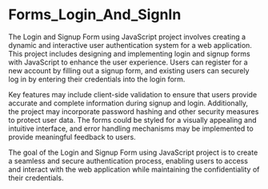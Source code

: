 # Forms_Login_And_SignIn
The Login and Signup Form using JavaScript project involves creating a dynamic and interactive user authentication system for a web application. This project includes designing and implementing login and signup forms with JavaScript to enhance the user experience. Users can register for a new account by filling out a signup form, and existing users can securely log in by entering their credentials into the login form.

Key features may include client-side validation to ensure that users provide accurate and complete information during signup and login. Additionally, the project may incorporate password hashing and other security measures to protect user data. The forms could be styled for a visually appealing and intuitive interface, and error handling mechanisms may be implemented to provide meaningful feedback to users.

The goal of the Login and Signup Form using JavaScript project is to create a seamless and secure authentication process, enabling users to access and interact with the web application while maintaining the confidentiality of their credentials.
